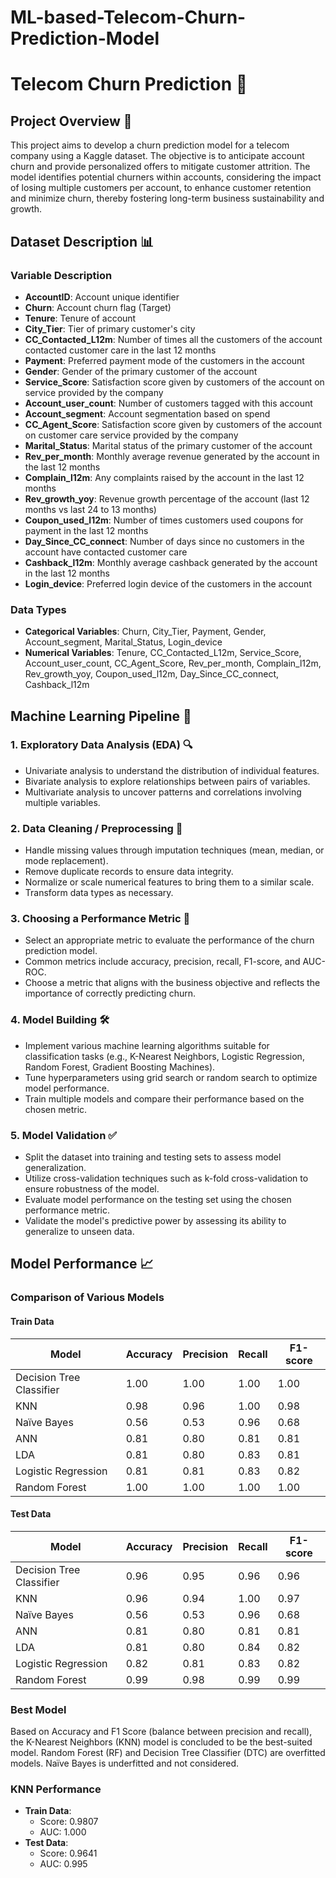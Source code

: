 # ML-based-Telecom-Churn-Prediction-Model
# Telecom Churn Prediction 📡

## Project Overview 🎯

This project aims to develop a churn prediction model for a telecom company using a Kaggle dataset. The objective is to anticipate account churn and provide personalized offers to mitigate customer attrition. The model identifies potential churners within accounts, considering the impact of losing multiple customers per account, to enhance customer retention and minimize churn, thereby fostering long-term business sustainability and growth.

## Dataset Description 📊

### Variable Description
- **AccountID**: Account unique identifier
- **Churn**: Account churn flag (Target)
- **Tenure**: Tenure of account
- **City_Tier**: Tier of primary customer's city
- **CC_Contacted_L12m**: Number of times all the customers of the account contacted customer care in the last 12 months
- **Payment**: Preferred payment mode of the customers in the account
- **Gender**: Gender of the primary customer of the account
- **Service_Score**: Satisfaction score given by customers of the account on service provided by the company
- **Account_user_count**: Number of customers tagged with this account
- **Account_segment**: Account segmentation based on spend
- **CC_Agent_Score**: Satisfaction score given by customers of the account on customer care service provided by the company
- **Marital_Status**: Marital status of the primary customer of the account
- **Rev_per_month**: Monthly average revenue generated by the account in the last 12 months
- **Complain_l12m**: Any complaints raised by the account in the last 12 months
- **Rev_growth_yoy**: Revenue growth percentage of the account (last 12 months vs last 24 to 13 months)
- **Coupon_used_l12m**: Number of times customers used coupons for payment in the last 12 months
- **Day_Since_CC_connect**: Number of days since no customers in the account have contacted customer care
- **Cashback_l12m**: Monthly average cashback generated by the account in the last 12 months
- **Login_device**: Preferred login device of the customers in the account

### Data Types
- **Categorical Variables**: Churn, City_Tier, Payment, Gender, Account_segment, Marital_Status, Login_device
- **Numerical Variables**: Tenure, CC_Contacted_L12m, Service_Score, Account_user_count, CC_Agent_Score, Rev_per_month, Complain_l12m, Rev_growth_yoy, Coupon_used_l12m, Day_Since_CC_connect, Cashback_l12m

## Machine Learning Pipeline 🚀

### 1. Exploratory Data Analysis (EDA) 🔍
- Univariate analysis to understand the distribution of individual features.
- Bivariate analysis to explore relationships between pairs of variables.
- Multivariate analysis to uncover patterns and correlations involving multiple variables.

### 2. Data Cleaning / Preprocessing 🧹
- Handle missing values through imputation techniques (mean, median, or mode replacement).
- Remove duplicate records to ensure data integrity.
- Normalize or scale numerical features to bring them to a similar scale.
- Transform data types as necessary.

### 3. Choosing a Performance Metric 📏
- Select an appropriate metric to evaluate the performance of the churn prediction model.
- Common metrics include accuracy, precision, recall, F1-score, and AUC-ROC.
- Choose a metric that aligns with the business objective and reflects the importance of correctly predicting churn.

### 4. Model Building 🛠️
- Implement various machine learning algorithms suitable for classification tasks (e.g., K-Nearest Neighbors, Logistic Regression, Random Forest, Gradient Boosting Machines).
- Tune hyperparameters using grid search or random search to optimize model performance.
- Train multiple models and compare their performance based on the chosen metric.

### 5. Model Validation ✅
- Split the dataset into training and testing sets to assess model generalization.
- Utilize cross-validation techniques such as k-fold cross-validation to ensure robustness of the model.
- Evaluate model performance on the testing set using the chosen performance metric.
- Validate the model's predictive power by assessing its ability to generalize to unseen data.

## Model Performance 📈

### Comparison of Various Models

#### Train Data
| Model                   | Accuracy | Precision | Recall | F1-score |
|-------------------------|----------|-----------|--------|----------|
| Decision Tree Classifier| 1.00     | 1.00      | 1.00   | 1.00     |
| KNN                     | 0.98     | 0.96      | 1.00   | 0.98     |
| Naïve Bayes             | 0.56     | 0.53      | 0.96   | 0.68     |
| ANN                     | 0.81     | 0.80      | 0.81   | 0.81     |
| LDA                     | 0.81     | 0.80      | 0.83   | 0.81     |
| Logistic Regression     | 0.81     | 0.81      | 0.83   | 0.82     |
| Random Forest           | 1.00     | 1.00      | 1.00   | 1.00     |

#### Test Data
| Model                   | Accuracy | Precision | Recall | F1-score |
|-------------------------|----------|-----------|--------|----------|
| Decision Tree Classifier| 0.96     | 0.95      | 0.96   | 0.96     |
| KNN                     | 0.96     | 0.94      | 1.00   | 0.97     |
| Naïve Bayes             | 0.56     | 0.53      | 0.96   | 0.68     |
| ANN                     | 0.81     | 0.80      | 0.81   | 0.81     |
| LDA                     | 0.81     | 0.80      | 0.84   | 0.82     |
| Logistic Regression     | 0.82     | 0.81      | 0.83   | 0.82     |
| Random Forest           | 0.99     | 0.98      | 0.99   | 0.99     |

### Best Model
Based on Accuracy and F1 Score (balance between precision and recall), the K-Nearest Neighbors (KNN) model is concluded to be the best-suited model. Random Forest (RF) and Decision Tree Classifier (DTC) are overfitted models. Naïve Bayes is underfitted and not considered.

### KNN Performance
- **Train Data**:
  - Score: 0.9807
  - AUC: 1.000
- **Test Data**:
  - Score: 0.9641
  - AUC: 0.995



